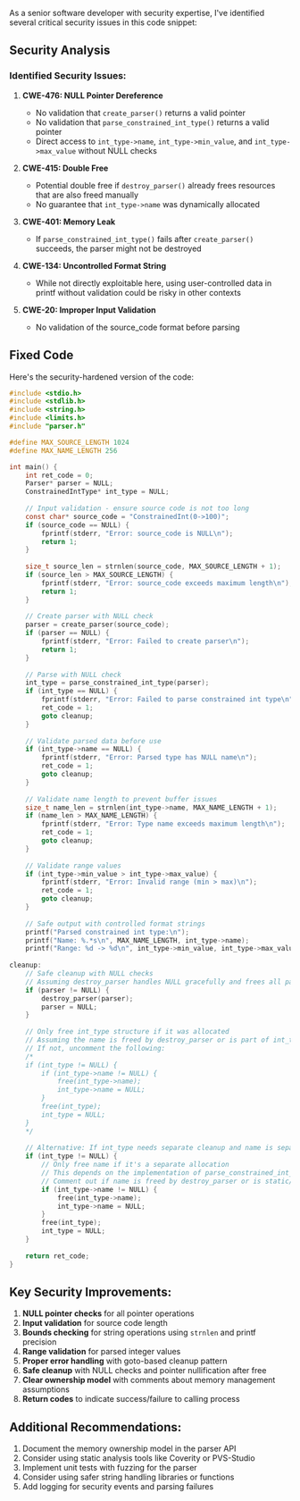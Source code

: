 As a senior software developer with security expertise, I've identified several critical security issues in this code snippet:

## Security Analysis

### Identified Security Issues:

1. **CWE-476: NULL Pointer Dereference**
   - No validation that `create_parser()` returns a valid pointer
   - No validation that `parse_constrained_int_type()` returns a valid pointer
   - Direct access to `int_type->name`, `int_type->min_value`, and `int_type->max_value` without NULL checks

2. **CWE-415: Double Free**
   - Potential double free if `destroy_parser()` already frees resources that are also freed manually
   - No guarantee that `int_type->name` was dynamically allocated

3. **CWE-401: Memory Leak**
   - If `parse_constrained_int_type()` fails after `create_parser()` succeeds, the parser might not be destroyed

4. **CWE-134: Uncontrolled Format String**
   - While not directly exploitable here, using user-controlled data in printf without validation could be risky in other contexts

5. **CWE-20: Improper Input Validation**
   - No validation of the source_code format before parsing

## Fixed Code

Here's the security-hardened version of the code:

```c
#include <stdio.h>
#include <stdlib.h>
#include <string.h>
#include <limits.h>
#include "parser.h"

#define MAX_SOURCE_LENGTH 1024
#define MAX_NAME_LENGTH 256

int main() {
    int ret_code = 0;
    Parser* parser = NULL;
    ConstrainedIntType* int_type = NULL;
    
    // Input validation - ensure source code is not too long
    const char* source_code = "ConstrainedInt(0->100)";
    if (source_code == NULL) {
        fprintf(stderr, "Error: source_code is NULL\n");
        return 1;
    }
    
    size_t source_len = strnlen(source_code, MAX_SOURCE_LENGTH + 1);
    if (source_len > MAX_SOURCE_LENGTH) {
        fprintf(stderr, "Error: source_code exceeds maximum length\n");
        return 1;
    }
    
    // Create parser with NULL check
    parser = create_parser(source_code);
    if (parser == NULL) {
        fprintf(stderr, "Error: Failed to create parser\n");
        return 1;
    }
    
    // Parse with NULL check
    int_type = parse_constrained_int_type(parser);
    if (int_type == NULL) {
        fprintf(stderr, "Error: Failed to parse constrained int type\n");
        ret_code = 1;
        goto cleanup;
    }
    
    // Validate parsed data before use
    if (int_type->name == NULL) {
        fprintf(stderr, "Error: Parsed type has NULL name\n");
        ret_code = 1;
        goto cleanup;
    }
    
    // Validate name length to prevent buffer issues
    size_t name_len = strnlen(int_type->name, MAX_NAME_LENGTH + 1);
    if (name_len > MAX_NAME_LENGTH) {
        fprintf(stderr, "Error: Type name exceeds maximum length\n");
        ret_code = 1;
        goto cleanup;
    }
    
    // Validate range values
    if (int_type->min_value > int_type->max_value) {
        fprintf(stderr, "Error: Invalid range (min > max)\n");
        ret_code = 1;
        goto cleanup;
    }
    
    // Safe output with controlled format strings
    printf("Parsed constrained int type:\n");
    printf("Name: %.*s\n", MAX_NAME_LENGTH, int_type->name);
    printf("Range: %d -> %d\n", int_type->min_value, int_type->max_value);
    
cleanup:
    // Safe cleanup with NULL checks
    // Assuming destroy_parser handles NULL gracefully and frees all parser-related resources
    if (parser != NULL) {
        destroy_parser(parser);
        parser = NULL;
    }
    
    // Only free int_type structure if it was allocated
    // Assuming the name is freed by destroy_parser or is part of int_type allocation
    // If not, uncomment the following:
    /*
    if (int_type != NULL) {
        if (int_type->name != NULL) {
            free(int_type->name);
            int_type->name = NULL;
        }
        free(int_type);
        int_type = NULL;
    }
    */
    
    // Alternative: If int_type needs separate cleanup and name is separately allocated:
    if (int_type != NULL) {
        // Only free name if it's a separate allocation
        // This depends on the implementation of parse_constrained_int_type
        // Comment out if name is freed by destroy_parser or is static/stack allocated
        if (int_type->name != NULL) {
            free(int_type->name);
            int_type->name = NULL;
        }
        free(int_type);
        int_type = NULL;
    }
    
    return ret_code;
}
```

## Key Security Improvements:

1. **NULL pointer checks** for all pointer operations
2. **Input validation** for source code length
3. **Bounds checking** for string operations using `strnlen` and printf precision
4. **Range validation** for parsed integer values
5. **Proper error handling** with goto-based cleanup pattern
6. **Safe cleanup** with NULL checks and pointer nullification after free
7. **Clear ownership model** with comments about memory management assumptions
8. **Return codes** to indicate success/failure to calling process

## Additional Recommendations:

1. Document the memory ownership model in the parser API
2. Consider using static analysis tools like Coverity or PVS-Studio
3. Implement unit tests with fuzzing for the parser
4. Consider using safer string handling libraries or functions
5. Add logging for security events and parsing failures